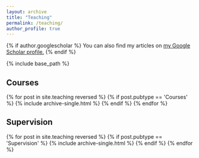 ```yaml
---
layout: archive
title: "Teaching"
permalink: /teaching/
author_profile: true
---
```


{% if author.googlescholar %}
  You can also find my articles on <u><a href="{{author.googlescholar}}">my Google Scholar profile</a>.</u>
{% endif %}

{% include base_path %}

<!-- What happens if I write here? -->

<h2>Courses</h2>
{% for post in site.teaching reversed %}
  {% if post.pubtype == 'Courses' %}
      {% include archive-single.html %}
  {% endif %}
{% endfor %}

<h2>Supervision</h2>
{% for post in site.teaching reversed %}
  {% if post.pubtype == 'Supervision' %}
      {% include archive-single.html %}
  {% endif %}
{% endfor %}

<!-- <h2>Under Review</h2>
{% for post in site.publications reversed %}
  {% if post.pubtype == 'UnderReview' %}
      {% include archive-single.html %}
  {% endif %}
{% endfor %} -->


